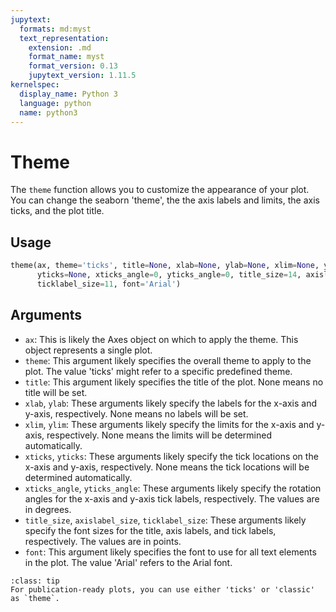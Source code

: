 ```yaml
---
jupytext:
  formats: md:myst
  text_representation:
    extension: .md
    format_name: myst
    format_version: 0.13
    jupytext_version: 1.11.5
kernelspec:
  display_name: Python 3
  language: python
  name: python3
---
```


# Theme

The `theme` function allows you to customize the appearance of your plot. You can change the seaborn 'theme', the the axis labels and limits, the axis ticks, and the plot title.

## Usage
```python
theme(ax, theme='ticks', title=None, xlab=None, ylab=None, xlim=None, ylim=None, xticks=None, 
      yticks=None, xticks_angle=0, yticks_angle=0, title_size=14, axislabel_size=12, 
      ticklabel_size=11, font='Arial')
```

## Arguments

- `ax`: This is likely the Axes object on which to apply the theme. This object represents a single plot.
- `theme`: This argument likely specifies the overall theme to apply to the plot. The value 'ticks' might refer to a specific predefined theme.
- `title`: This argument likely specifies the title of the plot. None means no title will be set.
- `xlab`, `ylab`: These arguments likely specify the labels for the x-axis and y-axis, respectively. None means no labels will be set.
- `xlim`, `ylim`: These arguments likely specify the limits for the x-axis and y-axis, respectively. None means the limits will be determined automatically.
- `xticks`, `yticks`: These arguments likely specify the tick locations on the x-axis and y-axis, respectively. None means the tick locations will be determined automatically.
- `xticks_angle`, `yticks_angle`: These arguments likely specify the rotation angles for the x-axis and y-axis tick labels, respectively. The values are in degrees.
- `title_size`, `axislabel_size`, `ticklabel_size`: These arguments likely specify the font sizes for the title, axis labels, and tick labels, respectively. The values are in points.
- `font`: This argument likely specifies the font to use for all text elements in the plot. The value 'Arial' refers to the Arial font.

`````{admonition} Tip
:class: tip
For publication-ready plots, you can use either 'ticks' or 'classic' as `theme`.
`````
